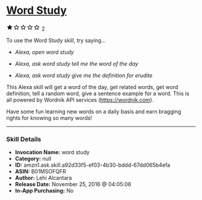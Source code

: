 # [Word Study](http://alexa.amazon.com/#skills/amzn1.ask.skill.a92d33f5-ef03-4b30-bddd-67dd065b4efa)
![1 stars](../../images/ic_star_black_18dp_1x.png)![1 stars](../../images/ic_star_border_black_18dp_1x.png)![1 stars](../../images/ic_star_border_black_18dp_1x.png)![1 stars](../../images/ic_star_border_black_18dp_1x.png)![1 stars](../../images/ic_star_border_black_18dp_1x.png) 2

To use the Word Study skill, try saying...

* *Alexa, open word study*

* *Alexa, ask word study tell me the word of the day*

* *Alexa, ask word study give me the definition for erudite*

This Alexa skill will get a word of the day, get related words, get word definition, tell a random word, give a sentence example for a word. This is all powered by Wordnik API services (https://wordnik.com).

Have some fun learning new words on a daily basis and earn bragging rights for knowing so many words!

***

### Skill Details

* **Invocation Name:** word study
* **Category:** null
* **ID:** amzn1.ask.skill.a92d33f5-ef03-4b30-bddd-67dd065b4efa
* **ASIN:** B01MSOFQFR
* **Author:** Lehi Alcantara
* **Release Date:** November 25, 2016 @ 04:05:06
* **In-App Purchasing:** No
